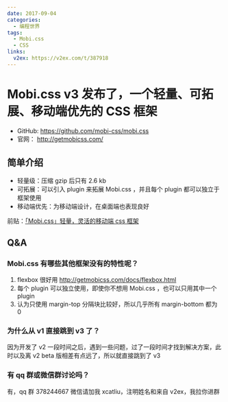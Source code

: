 ```yaml
---
date: 2017-09-04
categories:
  - 编程世界
tags:
  - Mobi.css
  - CSS
links:
  v2ex: https://v2ex.com/t/387918
---
```


# Mobi.css v3 发布了，一个轻量、可拓展、移动端优先的 CSS 框架

- GitHub: https://github.com/mobi-css/mobi.css
- 官网： http://getmobicss.com/

## 简单介绍

- 轻量级：压缩 gzip 后只有 2.6 kb
- 可拓展：可以引入 plugin 来拓展 Mobi.css ，并且每个 plugin 都可以独立于框架使用
- 移动端优先：为移动端设计，在桌面端也表现良好

前贴：[「Mobi.css」轻量，灵活的移动端 css 框架](/2016/08/29/mobi-css)

## Q&A

### Mobi.css 有哪些其他框架没有的特性呢？

1. flexbox 很好用 http://getmobicss.com/docs/flexbox.html
2. 每个 plugin 可以独立使用，即使你不想用 Mobi.css ，也可以只用其中一个 plugin
3. 认为只使用 margin-top 分隔块比较好，所以几乎所有 margin-bottom 都为 0

### 为什么从 v1 直接跳到 v3 了？

因为开发了 v2 一段时间之后，遇到一些问题，过了一段时间才找到解决方案，此时以及离 v2 beta 版相差有点远了，所以就直接跳到了 v3

### 有 qq 群或微信群讨论吗？

有，qq 群 378244667 微信请加我 xcatliu，注明姓名和来自 v2ex，我拉你进群